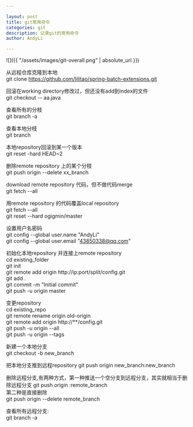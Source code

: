 ```yaml
---

layout: post
title: git常用命令
categories: git
description: 记录git的常用命令
author: AndyLi

---
```


![]({{ "/assets/images/git-overall.png" | absolute_url }})

从远程仓库克隆到本地  
git clone https://github.com/lilitao/spring-batch-extensions.git

回滚在working directory修改过，但还没有add到index的文件   
git checkout -- aa.java

查看所有的分枝   
git branch -a

查看本地分枝   
git branch

本地repository回滚到某一个版本   
git reset -hard HEAD~2

删除remote repository 上的某个分枝  
git push origin --delete xx_branch

download remote repository 代码，但不做代码merge  
git fetch --all

用remote repository 的代码覆盖local repository  
git fetch --all  
git reset --hard ogigmin/master

设置用户名密码  
git config --global user.name "AndyLi"  
git config --global user.email "43850338@qq.com"  

初始化本地repository 并连接上remote repository  
cd existing_folder  
git init  
git remote add origin http://ip:port/split/config.git  
git add .   
git commit -m "Initial commit"  
git push -u origin master  

变更repository  
cd existing_repo  
git remote rename origin old-origin  
git remote add origin http://**/config.git  
git push -u origin --all  
git push -u origin --tags  

新建一个本地分支  
git checkout -b new_branch

把本地分支推到远程repository
git push origin new_branch:new_branch

删除远程分支,有两种方式，第一种推送一个空分支到远程分支，其实就相当于删除远程分支
git push origin :remote_branch  
第二种是直接删除  
git push origin --delete remote_branch

查看所有远程分支:  
git branch -a


